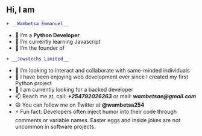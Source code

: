 ## Hi, I am
```diff
+ __Wambetsa Emmanuel__
```

- 🔭 I’m a __Python Developer__
- 🌱 I’m currently learning Javascript
- 🌱 I’m the founder of
```diff
+ __Jewstechs Limited__
```

- 👯 I’m looking to interact and collaborate with same-minded individuals
- 🤔 I have been enjoying web development ever since I created my first Python project
- 💬 I am currently looking for a backed developer
- 📫 Reach me at, call: ___+254792026263___ or mail: ___wambetsae@gmail.com___
- 😄 You can follow me on Twitter at __@wambetsa254__
- ⚡ Fun fact: Developers often inject humor into their code through comments or variable names. Easter eggs and inside jokes are not uncommon in software projects.

